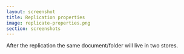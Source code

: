 ```yaml
---
layout: screenshot
title: Replication properties
image: replicate-properties.png
section: screenshots
---
```


After the replication the same document/folder will live in two stores.

